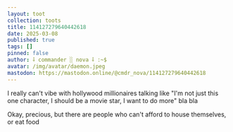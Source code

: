 ```yaml
---
layout: toot
collection: toots
title: 114127279640442618
date: 2025-03-08
published: true
tags: []
pinned: false
author: ⸸ commander ░ nova ⸸ :~$
avatar: /img/avatar/daemon.jpeg
mastodon: https://mastodon.online/@cmdr_nova/114127279640442618
---
```


I really can't vibe with hollywood millionaires talking like "I'm not just this one character, I should be a movie star, I want to do more" bla bla

Okay, precious, but there are people who can't afford to house themselves, or eat food
